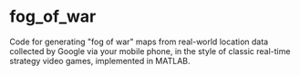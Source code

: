 # fog_of_war
Code for generating "fog of war" maps from real-world location data collected by Google via your mobile phone, in the style of classic real-time strategy video games, implemented in MATLAB.
